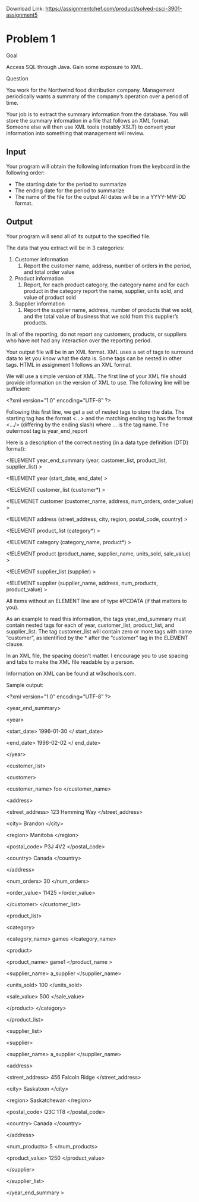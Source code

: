 Download Link: https://assignmentchef.com/product/solved-csci-3901-assignment5
<br>



<h1>Problem 1</h1>




Goal

Access SQL through Java.  Gain some exposure to XML.




Question

You work for the Northwind food distribution company.  Management periodically wants a summary of the company’s operation over a period of time.




Your job is to extract the summary information from the database.  You will store the summary information in a file that follows an XML format.  Someone else will then use XML tools (notably XSLT) to convert your information into something that management will review.




<h2>Input</h2>

Your program will obtain the following information from the keyboard in the following order:

<ul>

 <li>The starting date for the period to summarize</li>

 <li>The ending date for the period to summarize</li>

 <li>The name of the file for the output All dates will be in a YYYY-MM-DD format.</li>

</ul>




<h2>Output</h2>

Your program will send all of its output to the specified file.




The data that you extract will be in 3 categories:

<ol>

 <li>Customer information

  <ol>

   <li>Report the customer name, address, number of orders in the period, and total order value</li>

  </ol></li>

 <li>Product information

  <ol>

   <li>Report, for each product category, the category name and for each product in the category report the name, supplier, units sold, and value of product sold</li>

  </ol></li>

 <li>Supplier information

  <ol>

   <li>Report the supplier name, address, number of products that we sold, and the total value of business that we sold from this supplier’s products.</li>

  </ol></li>

</ol>

In all of the reporting, do not report any customers, products, or suppliers who have not had any interaction over the reporting period.




Your output file will be in an XML format.  XML uses a set of tags to surround data to let you know what the data is.  Some tags can be nested in other tags.  HTML in assignment 1 follows an XML format.




We will use a simple version of XML.  The first line of your XML file should provide information on the version of XML to use.  The following line will be sufficient:




&lt;?xml version=”1.0” encoding=”UTF-8” ?&gt;




Following this first line, we get a set of nested tags to store the data.  The starting tag has the format &lt;…&gt; and the matching ending tag has the format &lt;…/&gt; (differing by the ending slash) where … is the tag name.  The outermost tag is year_end_report




Here is a description of the correct nesting (in a data type definition (DTD) format):




&lt;!ELEMENT year_end_summary (year, customer_list, product_list, supplier_list) &gt;

&lt;!ELEMENT year (start_date, end_date) &gt;

&lt;!ELEMENT customer_list (customer*) &gt;

&lt;!ELEMENET customer (customer_name, address, num_orders, order_value) &gt;

&lt;!ELEMENT address (street_address, city, region, postal_code, country) &gt;

&lt;!ELEMENT product_list (category*) &gt;

&lt;!ELEMENT category (category_name, product*) &gt;

&lt;!ELEMENT product (product_name, supplier_name, units_sold, sale_value) &gt;

&lt;!ELEMENT supplier_list (supplier) &gt;

&lt;!ELEMENT supplier (supplier_name, address, num_products, product_value) &gt;




All items without an ELEMENT line are of type #PCDATA (if that matters to you).




As an example to read this information, the tags year_end_summary must contain nested tags for each of year, customer_list, product_list, and supplier_list.  The tag customer_list will contain zero or more tags with name “customer”, as identified by the * after the “customer” tag in the ELEMENT clause.




In an XML file, the spacing doesn’t matter.  I encourage you to use spacing and tabs to make the XML file readable by a person.




Information on XML can be found at w3schools.com.




Sample output:




&lt;?xml version=”1.0” encoding=”UTF-8” ?&gt;

&lt;year_end_summary&gt;

&lt;year&gt;

&lt;start_date&gt; 1996-01-30 &lt;/ start_date&gt;

&lt;end_date&gt; 1996-02-02 &lt;/ end_date&gt;

&lt;/year&gt;

&lt;customer_list&gt;

&lt;customer&gt;

&lt;customer_name&gt; foo &lt;/customer_name&gt;

&lt;address&gt;

&lt;street_address&gt; 123 Hemming Way &lt;/street_address&gt;

&lt;city&gt; Brandon &lt;/city&gt;

&lt;region&gt; Manitoba &lt;/region&gt;

&lt;postal_code&gt; P3J 4V2 &lt;/postal_code&gt;

&lt;country&gt; Canada &lt;/country&gt;

&lt;/address&gt;

&lt;num_orders&gt; 30 &lt;/num_orders&gt;

&lt;order_value&gt; 11425 &lt;/order_value&gt;

&lt;/customer&gt; &lt;/customer_list&gt;

&lt;product_list&gt;

&lt;category&gt;

&lt;category_name&gt; games &lt;/category_name&gt;

&lt;product&gt;

&lt;product_name&gt; game1 &lt;/product_name &gt;

&lt;supplier_name&gt; a_supplier &lt;/supplier_name&gt;

&lt;units_sold&gt; 100 &lt;/units_sold&gt;

&lt;sale_value&gt; 500 &lt;/sale_value&gt;

&lt;/product&gt;                  &lt;/category&gt;

&lt;/product_list&gt;

&lt;supplier_list&gt;

&lt;supplier&gt;

&lt;supplier_name&gt; a_supplier &lt;/supplier_name&gt;

&lt;address&gt;

&lt;street_address&gt; 456 Falcoln Ridge &lt;/street_address&gt;

&lt;city&gt; Saskatoon &lt;/city&gt;

&lt;region&gt; Saskatchewan &lt;/region&gt;

&lt;postal_code&gt; Q3C 1T8 &lt;/postal_code&gt;

&lt;country&gt; Canada &lt;/country&gt;

&lt;/address&gt;

&lt;num_products&gt; 5 &lt;/num_products&gt;

&lt;product_value&gt; 1250 &lt;/product_value&gt;

&lt;/supplier&gt;

&lt;/supplier_list&gt;

&lt;/year_end_summary &gt;





